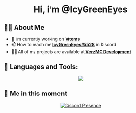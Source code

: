 <h1 align="center">Hi, i’m @IcyGreenEyes</h1>

## 🙋‍♂️ About Me
- 🔭 I’m currently working on **[Vitems](https://dsc.gg/verzdev/)**
- 📫 How to reach me **[IcyGreenEyes#5528](https://discord.com/users/599670469716869150)** in Discord
- 👨‍💻 All of my projects are available at **[VerzMC Development](https://dsc.gg/verzdev/)**

## 🚀 Languages and Tools:
<p align="center">
  <a href="https://skillicons.dev">
    <img src="https://skillicons.dev/icons?i=vscode,java,maven,github,discord,linux,nodejs,html,css,py,mongodb,&perline=11" />
  </a>
</p>

## 👤 Me in this moment
<p align="center">
    <a href="https://discord.com/users/599670469716869150" target="_blank" rel="nofollow">
        <img src="https://lanyard-profile-readme.vercel.app/api/599670469716869150?idleMessage=Probably%20coding%20Vitems..." alt="Discord Presence" align="center">
    </a>
</p>
